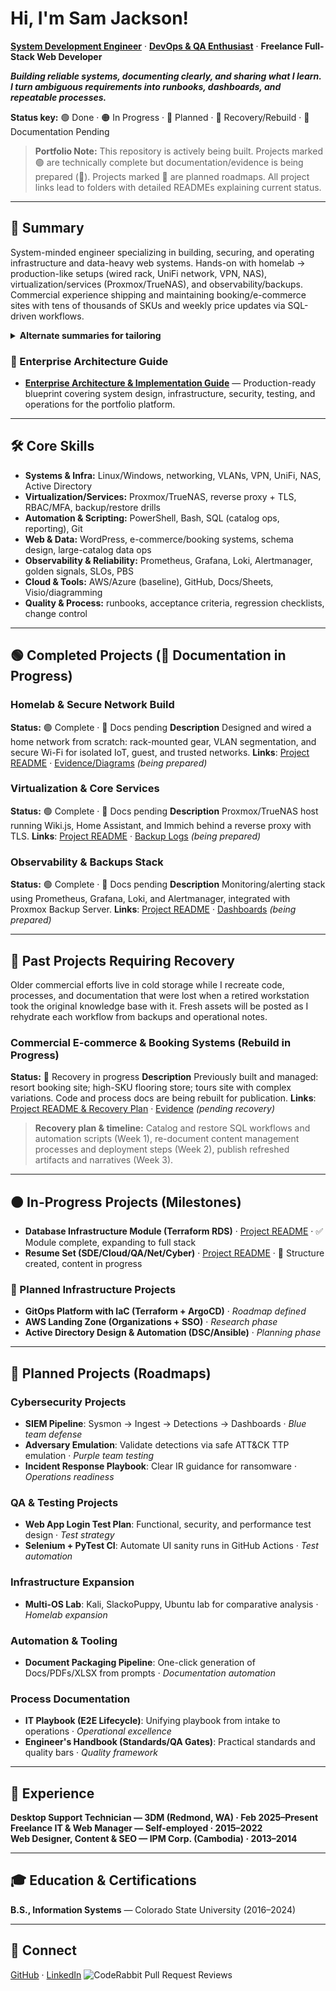 # Hi, I'm Sam Jackson!
**[System Development Engineer](https://github.com/samueljackson-collab)** · **[DevOps & QA Enthusiast](https://www.linkedin.com/in/sams-jackson)** · **Freelance Full-Stack Web Developer**

***Building reliable systems, documenting clearly, and sharing what I learn. I turn ambiguous requirements into runbooks, dashboards, and repeatable processes.***

**Status key:** 🟢 Done · 🟠 In Progress · 🔵 Planned · 🔄 Recovery/Rebuild · 📝 Documentation Pending

> **Portfolio Note:** This repository is actively being built. Projects marked 🟢 are technically complete but documentation/evidence is being prepared (📝). Projects marked 🔵 are planned roadmaps. All project links lead to folders with detailed READMEs explaining current status.

---
## 🎯 Summary
System-minded engineer specializing in building, securing, and operating infrastructure and data-heavy web systems. Hands-on with homelab → production-like setups (wired rack, UniFi network, VPN, NAS), virtualization/services (Proxmox/TrueNAS), and observability/backups. Commercial experience shipping and maintaining booking/e-commerce sites with tens of thousands of SKUs and weekly price updates via SQL-driven workflows.

<details><summary><strong>Alternate summaries for tailoring</strong></summary>

**DevOps-forward** DevOps-leaning systems engineer who builds and operates reliable services end-to-end: homelab→production patterns (networking, virtualization, reverse proxy + TLS, backups), metrics/alerts (Prometheus/Grafana/Loki/Alertmanager), and automation with PowerShell/Bash/SQL. Experienced with data-heavy e-commerce/booking systems and operational runbooks.

**QA-forward** Quality-driven systems engineer turning ambiguous requirements into testable runbooks, acceptance criteria, and regression checklists. Builds monitoring dashboards for golden signals, designs reliable backup/restore procedures, and uses SQL/automation to validate data integrity across high-SKU catalogs and booking systems.
</details>

### 📘 Enterprise Architecture Guide
- **[Enterprise Architecture & Implementation Guide](./docs/enterprise-architecture.md)** — Production-ready blueprint covering system design, infrastructure, security, testing, and operations for the portfolio platform.

---
## 🛠️ Core Skills
- **Systems & Infra:** Linux/Windows, networking, VLANs, VPN, UniFi, NAS, Active Directory
- **Virtualization/Services:** Proxmox/TrueNAS, reverse proxy + TLS, RBAC/MFA, backup/restore drills
- **Automation & Scripting:** PowerShell, Bash, SQL (catalog ops, reporting), Git
- **Web & Data:** WordPress, e-commerce/booking systems, schema design, large-catalog data ops
- **Observability & Reliability:** Prometheus, Grafana, Loki, Alertmanager, golden signals, SLOs, PBS
- **Cloud & Tools:** AWS/Azure (baseline), GitHub, Docs/Sheets, Visio/diagramming
- **Quality & Process:** runbooks, acceptance criteria, regression checklists, change control

---
## 🟢 Completed Projects (📝 Documentation in Progress)

### Homelab & Secure Network Build
**Status:** 🟢 Complete · 📝 Docs pending
**Description** Designed and wired a home network from scratch: rack-mounted gear, VLAN segmentation, and secure Wi-Fi for isolated IoT, guest, and trusted networks.
**Links**: [Project README](./projects/06-homelab/PRJ-HOME-001/) · [Evidence/Diagrams](./projects/06-homelab/PRJ-HOME-001/assets) *(being prepared)*

### Virtualization & Core Services
**Status:** 🟢 Complete · 📝 Docs pending
**Description** Proxmox/TrueNAS host running Wiki.js, Home Assistant, and Immich behind a reverse proxy with TLS.
**Links**: [Project README](./projects/06-homelab/PRJ-HOME-002/) · [Backup Logs](./projects/06-homelab/PRJ-HOME-002/assets) *(being prepared)*

### Observability & Backups Stack
**Status:** 🟢 Complete · 📝 Docs pending
**Description** Monitoring/alerting stack using Prometheus, Grafana, Loki, and Alertmanager, integrated with Proxmox Backup Server.
**Links**: [Project README](./projects/01-sde-devops/PRJ-SDE-002/) · [Dashboards](./projects/01-sde-devops/PRJ-SDE-002/assets) *(being prepared)*

---
## 🔄 Past Projects Requiring Recovery

Older commercial efforts live in cold storage while I recreate code, processes, and documentation that were lost when a retired workstation took the original knowledge base with it. Fresh assets will be posted as I rehydrate each workflow from backups and operational notes.

### Commercial E-commerce & Booking Systems (Rebuild in Progress)
**Status:** 🔄 Recovery in progress
**Description** Previously built and managed: resort booking site; high-SKU flooring store; tours site with complex variations. Code and process docs are being rebuilt for publication.
**Links**: [Project README & Recovery Plan](./projects/08-web-data/PRJ-WEB-001/) · [Evidence](./projects/08-web-data/PRJ-WEB-001/assets) *(pending recovery)*

> **Recovery plan & timeline:** Catalog and restore SQL workflows and automation scripts (Week 1), re-document content management processes and deployment steps (Week 2), publish refreshed artifacts and narratives (Week 3).

---
## 🟠 In-Progress Projects (Milestones)
- **Database Infrastructure Module (Terraform RDS)** · [Project README](./projects/01-sde-devops/PRJ-SDE-001/) · ✅ Module complete, expanding to full stack
- **Resume Set (SDE/Cloud/QA/Net/Cyber)** · [Project README](./professional/resume/) · 📝 Structure created, content in progress

### 🔵 Planned Infrastructure Projects
- **GitOps Platform with IaC (Terraform + ArgoCD)** · *Roadmap defined*
- **AWS Landing Zone (Organizations + SSO)** · *Research phase*
- **Active Directory Design & Automation (DSC/Ansible)** · *Planning phase*

---
## 🔵 Planned Projects (Roadmaps)

### Cybersecurity Projects
- **SIEM Pipeline**: Sysmon → Ingest → Detections → Dashboards · *Blue team defense*
- **Adversary Emulation**: Validate detections via safe ATT&CK TTP emulation · *Purple team testing*
- **Incident Response Playbook**: Clear IR guidance for ransomware · *Operations readiness*

### QA & Testing Projects
- **Web App Login Test Plan**: Functional, security, and performance test design · *Test strategy*
- **Selenium + PyTest CI**: Automate UI sanity runs in GitHub Actions · *Test automation*

### Infrastructure Expansion
- **Multi-OS Lab**: Kali, SlackoPuppy, Ubuntu lab for comparative analysis · *Homelab expansion*

### Automation & Tooling
- **Document Packaging Pipeline**: One-click generation of Docs/PDFs/XLSX from prompts · *Documentation automation*

### Process Documentation
- **IT Playbook (E2E Lifecycle)**: Unifying playbook from intake to operations · *Operational excellence*
- **Engineer's Handbook (Standards/QA Gates)**: Practical standards and quality bars · *Quality framework*

---
## 💼 Experience
**Desktop Support Technician — 3DM (Redmond, WA) · Feb 2025–Present**  
**Freelance IT & Web Manager — Self-employed · 2015–2022**  
**Web Designer, Content & SEO — IPM Corp. (Cambodia) · 2013–2014**

---
## 🎓 Education & Certifications
**B.S., Information Systems** — Colorado State University (2016–2024)  

---
## 🤳 Connect
[GitHub](https://github.com/sams-jackson) · [LinkedIn](https://www.linkedin.com/in/sams-jackson) 
![CodeRabbit Pull Request Reviews](https://img.shields.io/coderabbit/prs/github/samueljackson-collab/Portfolio-Project?utm_source=oss&utm_medium=github&utm_campaign=samueljackson-collab%2FPortfolio-Project&labelColor=171717&color=FF570A&link=https%3A%2F%2Fcoderabbit.ai&label=CodeRabbit+Reviews)
